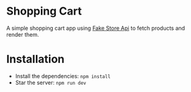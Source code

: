 # Shopping Cart

A simple shopping cart app using [Fake Store Api](https://fakestoreapi.com/) to fetch products and render them.

# Installation
- Install the dependencies: `npm install`
- Star the server: `npm run dev`
